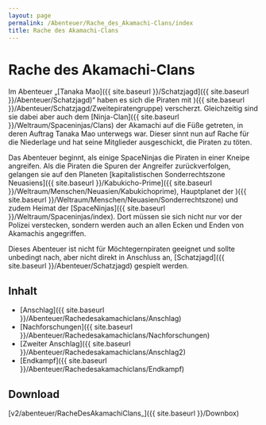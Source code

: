 ```yaml
---
layout: page
permalink: /Abenteuer/Rache_des_Akamachi-Clans/index
title: Rache des Akamachi-Clans
---
```


# Rache des Akamachi-Clans

Im Abenteuer „[Tanaka Mao]({{ site.baseurl }}/Schatzjagd]({{ site.baseurl }}/Abenteuer/Schatzjagd)“ haben es sich die Piraten mit )({{ site.baseurl }}/Abenteuer/Schatzjagd/Zweitepiratengruppe) verscherzt. Gleichzeitig sind sie dabei aber auch dem [Ninja-Clan]({{ site.baseurl }}/Weltraum/Spaceninjas/Clans) der Akamachi auf die Füße getreten, in deren Auftrag Tanaka Mao unterwegs war. Dieser sinnt nun auf Rache für die Niederlage und hat seine Mitglieder ausgeschickt, die Piraten zu töten.

Das Abenteuer beginnt, als einige SpaceNinjas die Piraten in einer Kneipe angreifen. Als die Piraten die Spuren der Angreifer zurückverfolgen, gelangen sie auf den Planeten [kapitalistischen Sonderrechtszone Neuasiens]({{ site.baseurl }}/Kabukicho-Prime]({{ site.baseurl }}/Weltraum/Menschen/Neuasien/Kabukichoprime), Hauptplanet der )({{ site.baseurl }}/Weltraum/Menschen/Neuasien/Sonderrechtszone) und zudem Heimat der [SpaceNinjas]({{ site.baseurl }}/Weltraum/Spaceninjas/index). Dort müssen sie sich nicht nur vor der Polizei verstecken, sondern werden auch an allen Ecken und Enden von Akamachis angegriffen.

Dieses Abenteuer ist nicht für Möchtegernpiraten geeignet und sollte unbedingt nach, aber nicht direkt in Anschluss an, [Schatzjagd]({{ site.baseurl }}/Abenteuer/Schatzjagd) gespielt werden.

## Inhalt

- [Anschlag]({{ site.baseurl }}/Abenteuer/Rachedesakamachiclans/Anschlag)
- [Nachforschungen]({{ site.baseurl }}/Abenteuer/Rachedesakamachiclans/Nachforschungen)
- [Zweiter Anschlag]({{ site.baseurl }}/Abenteuer/Rachedesakamachiclans/Anschlag2)
- [Endkampf]({{ site.baseurl }}/Abenteuer/Rachedesakamachiclans/Endkampf)

## Download

[v2/abenteuer/RacheDesAkamachiClans_]({{ site.baseurl }}/Downbox)
